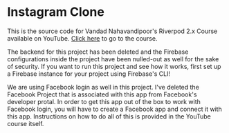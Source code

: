 # Instagram Clone

This is the source code for Vandad Nahavandipoor's Riverpod 2.x Course available on YouTube. [Click here](https://youtu.be/vtGCteFYs4M) to go to the course.

The backend for this project has been deleted and the Firebase configurations inside the project have been nulled-out as well for the sake of security. If you want to run this project and see how it works, first set up a Firebase instance for your project using Firebase's CLI!

We are using Facebook login as well in this project. I've deleted the Facebook Project that is associated with this app from Facebook's developer protal. In order to get this app out of the box to work with Facebook login, you will have to create a Facebook app and connect it with this app. Instructions on how to do all of this is provided in the YouTube course itself.